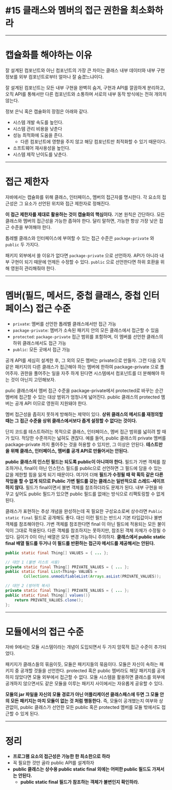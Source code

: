 # #15 클래스와 멤버의 접근 권한을 최소화하라

---

# 캡슐화를 해야하는 이유

잘 설계된 컴포넌트와 아닌 컴포넌트의 가장 큰 차이는 클래스 내부 데이터와 내부 구현 정보를 외부 컴포넌트로부터 얼마나 잘 숨겼느냐이다.

잘 설계된 컴포넌트는 모든 내부 구현을 완벽히 숨겨, 구현과 API를 깔끔하게 분리하고, 오직 API를 통해서만 다른 컴포넌트와 소통하며 서로의 내부 동작 방식에는 전혀 개의치 않는다.

정보 은닉 혹은 캡슐화의 장점은 아래와 같다.

- 시스템 개발 속도를 높인다.
- 시스템 관리 비용을 낮춘다
- 성능 최적화에 도움을 준다.
    - 다른 컴포넌트에 영향을 주지 않고 해당 컴포넌트만 최적화할 수 있기 때문이다.
- 소프트웨어 재사용성을 높인다.
- 시스템 제작 난이도를 낮춘다.

---

# 접근 제한자

자바에서는 캡슐화를 위해 클래스, 인터페이스, 멤버의 접근자를 명시한다. 각 요소의 접근성은 그 요소가 선언된 위치와 접근 제한자로 정해진다.

**이 접근 제한자를 제대로 활용하는 것이 캡슐화의 핵심이다.** 기본 원칙은 간단하다. 모든 클래스와 멤버의 접근성을 가능한 좁혀야 한다. 달리 말하면, 가능한 항상 가장 낮은 접근 수준을 부여해야 한다.

톱레벨 클래스와 인터페이스에 부여할 수 있는 접근 수준은 `package-private` 와 `public` 두 가지다.

패키지 외부에서 쓸 이유가 없다면 `package-private` 으로 선언하자. API가 아니라 내부 구현이 되기 때문에 언제든 수정할 수 있다. `public` 으로 선언한다면 하위 호환을 위해 영원히 관리해줘야 한다.

---

# 멤버(필드, 메서드, 중첩 클래스, 중첩 인터페이스) 접근 수준

- `private`: 멤버를 선언한 톱레벨 클래스에서만 접근 가능
- `package-private`: 멤버가 소속된 패키지 안의 모든 클래스에서 접근할 수 있음
- `protected`: `package-private` 접근 범위를 포함하며, 이 멤버를 선언한 클래스의 하위 클래스에서도 접근 가능
- `public`: 모든 곳에서 접근 가능

공개 API를 세심히 설계한 후, 그 외의 모든 멤버는 private으로 만들자.  그런 다음 오직 같은 패키지의 다른 클래스가 접근해야 하는 멤버에 한하여 package-private 으로 풀어주자. 권한을 풀어주는 일을 자주 하게 된다면 시스템에서 컴포넌트를 더 분해해야 하는 것이 아닌지 고민해보자.

pulic 클래스에서 멤버 접근 수준을 package-private에서 protected로 바꾸는 순간 멤버에 접근할 수 있는 대상 범위가 엄청나게 넓어진다. public 클래스의 protected 멤버는 공개 API 이므로 영원히 지원돼야 한다.

멤버 접근성을 좁히지 못하게 방해하는 제약이 있다. **상위 클래스의 메서드를 재정의할 때는 그 접근 수준을 상위 클래스에서보다 좁게 설정할 수 없다는 것이다.**

단지 코드를 테스트하려는 목적으로 클래스, 인터페이스, 멤버 접근 범위를 넓히려 할 때가 있다. 적당한 수준까지는 넓혀도 괜찮다. 예를 들어, public 클래스의 private 멤버를 package-private 까지 풀어주는 것을 허용할 수 있지만, 그 이상은 안된다. **테스트만을 위해 클래스, 인터페이스, 멤버를 공개 API로 만들어서는 안된다.**

**public 클래스의 인스턴 필드는 되도록 public이 아니여야 한다.**  필드가 가변 객체를 참조하거나, final이 아닌 인스턴스 필드를 public으로 선언하면 그 필드에 담을 수 있는 값을 제한할 힘을 잃게 되기 때문이다. 여기어 더해 **필드가 수정될 때 락 획득 같은 다른 작업을 할 수 없게 되므로 Public 가변 필드를 갖는 클래스는 일반적으로 스레드-세이프 하지 않다.**  필드가 final이면서 불변 객체를 참조하더라도 문제가 된다. 내부 구현을 바꾸고 싶어도 public 필드가 있으면 public 필드를 없애는 방식으로 리팩토링할 수 없게 된다.

클래스가 표현하는 추상 개념을 완성하는데 꼭 필요한 구성요소로써 상수라면 `Public static final` 필드로 공개해도 좋다. 대신 이런 필드는 반드시 기본 타입값이나 불변 객체를 참조해야한다.  가변 객체를 참조한다면 final 이 아닌 필드에 적용되는 모든 불이익이 그대로 적용된다. 다른 객체를 참조하지는 못하지만, 참조된 객체 자체가 수정될  수 있다. 길이가 0이 아닌 배열은 모두 변경 가능하니 주의하자. **클래스에서 public static final 배열 필드를 두거나 이 필드를 반환하는 접근자 메서드를 제공해서는 안된다.**

```java
public static final Thing[] VALUES = { ... };

// 대안 1 (불변 리스트 사용)
private static final Thing[] PRIVATE_VALUES = { ... };
public static final List<Thing> VALUES = 
		Collections.unmodifiableList(Arrays.asList(PRIVATE_VALUES));

// 대안 2 (방어적 복사)
private static final Thing[] PRIVATE_VALUES = { ... };
public static final Thing[] values()}
	return PRIVATE_VALUES.clone();
};
```

---

# 모듈에서의 접근 수준

자바 9에서는 모듈 시스템이라는 개념이 도입되면서 두 가지 암묵적 접근 수준이 추가되었다.

패키지가 클래스들의 묶음이듯, 모듈은 패키지들의 묶음이다. 모듈은 자신이 속하는 패키지 중 공개할 것들을 선언한다. protected 혹은 public 멤버라도 해당 패키지를 공개하지 않았다면 모듈 외부에서 접근할 수 없다. 모듈 시스템을 활용하면 클래스를 외부에 공개하지 않으면서도 같은 모듈을 이루는 패키지 사이에서는 자유롭게 공유할 수 있다.

**모듈의 jar 파일을 자신의 모듈 경로가 아닌 어플리케이션 클래스패스에 두면 그 모듈 안의 모든 패키지는 마치 모듈이 없는 것 처럼 행동한다.**  즉, 모듈이 공개했는지 여부와 상관없이, public 클래스가 선언한 모든 public 혹은 protected 멤버를 모듈 밖에서도 접근할 수 있게 된다.

---

# 정리

- **프로그램 요소의 접근성은 가능한 한 최소한으로 하라**
- 꼭 필요한 것만 골라 public API를 설계하자
- **public 클래스는 상수용 public static final 외에는 어떠한 public 필드도 가져서는 안된다.**
    - **public static final 필드가 참조하는 객체가 불변인지 확인하라.**